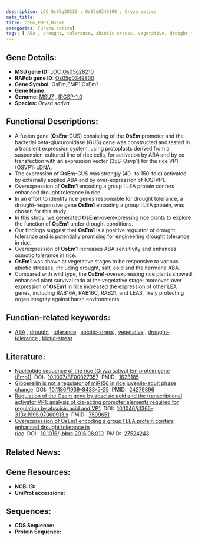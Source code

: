 ```yaml
---
description: LOC_Os05g28210 ; Os05g0349800 ; Oryza sativa
meta_title:
title: OsEm,EMP1,OsEm1
categories: [Oryza sativa]
tags: [ ABA , drought, tolerance, abiotic stress, vegetative, drought tolerance, biotic stress, ABA]
---
```


## Gene Details:
- **MSU gene ID:** [LOC_Os05g28210](http://rice.uga.edu/cgi-bin/ORF_infopage.cgi?orf=LOC_Os05g28210)  
- **RAPdb gene ID:** [Os05g0349800](https://rapdb.dna.affrc.go.jp/locus/?name=Os05g0349800)  
- **Gene Symbol:** OsEm,EMP1,OsEm1
- **Gene Name:**
- **Genome:**  [MSU7](http://rice.uga.edu/)&nbsp;,&nbsp;[IRGSP-1.0](https://rapdb.dna.affrc.go.jp/download/irgsp1.html)
- **Species:** *Oryza sativa*

## Functional Descriptions:
   - A fusion gene (**OsEm**-GUS) consisting of the **OsEm** promoter and the bacterial beta-glucuronidase (GUS) gene was constructed and tested in a transient expression system, using protoplasts derived from a suspension-cultured line of rice cells, for activation by ABA and by co-transfection with an expression vector (35S-Osvp1) for the rice VP1 (OSVP1) cDNA.
   - The expression of **OsEm**-GUS was strongly (40- to 150-fold) activated by externally applied ABA and by over-expression of (OS)VP1.
   - Overexpression of **OsEm1** encoding a group I LEA protein confers enhanced drought tolerance in rice..
   - In an effort to identify rice genes responsible for drought tolerance, a drought-responsive gene **OsEm1** encoding a group I LEA protein, was chosen for this study.
   - In this study, we generated **OsEm1**-overexpressing rice plants to explore the function of **OsEm1** under drought conditions.
   - Our findings suggest that **OsEm1** is a positive regulator of drought tolerance and is potentially promising for engineering drought tolerance in rice.
   - Overexpression of **OsEm1** increases ABA sensitivity and enhances osmotic tolerance in rice.
   - **OsEm1** was shown at vegetative stages to be responsive to various abiotic stresses, including drought, salt, cold and the hormone ABA.
   - Compared with wild type, the **OsEm1**-overexpressing rice plants showed enhanced plant survival ratio at the vegetative stage; moreover, over expression of **OsEm1** in rice increased the expression of other LEA genes, including RAB16A, RAB16C, RAB21, and LEA3, likely protecting organ integrity against harsh environments.

## Function-related keywords:
   - [ABA](/tags/ABA/)&nbsp;,&nbsp;[drought](/tags/drought/)&nbsp;,&nbsp;[tolerance](/tags/tolerance/)&nbsp;,&nbsp;[abiotic-stress](/tags/abiotic-stress/)&nbsp;,&nbsp;[vegetative](/tags/vegetative/)&nbsp;,&nbsp;[drought-tolerance](/tags/drought-tolerance/)&nbsp;,&nbsp;[biotic-stress](/tags/biotic-stress/)

## Literature:
   - [Nucleotide sequence of the rice (Oryza sativa) Em protein gene (Emp1)](https://www.doi.org/10.1007/BF00027357)&nbsp;&nbsp;DOI:&nbsp;&nbsp;[10.1007/BF00027357](https://www.doi.org/10.1007/BF00027357)&nbsp;&nbsp;PMID:&nbsp;&nbsp;[1623185](https://pubmed.ncbi.nlm.nih.gov/1623185/)
   - [Gibberellin is not a regulator of miR156 in rice juvenile-adult phase change](https://www.doi.org/10.1186/1939-8433-5-25)&nbsp;&nbsp;DOI:&nbsp;&nbsp;[10.1186/1939-8433-5-25](https://www.doi.org/10.1186/1939-8433-5-25)&nbsp;&nbsp;PMID:&nbsp;&nbsp;[24279896](https://pubmed.ncbi.nlm.nih.gov/24279896/)
   - [Regulation of the Osem gene by abscisic acid and the transcriptional activator VP1: analysis of cis-acting promoter elements required for regulation by abscisic acid and VP1](https://www.doi.org/10.1046/j.1365-313x.1995.07060913.x)&nbsp;&nbsp;DOI:&nbsp;&nbsp;[10.1046/j.1365-313x.1995.07060913.x](https://www.doi.org/10.1046/j.1365-313x.1995.07060913.x)&nbsp;&nbsp;PMID:&nbsp;&nbsp;[7599651](https://pubmed.ncbi.nlm.nih.gov/7599651/)
   - [Overexpression of OsEm1 encoding a group I LEA protein confers enhanced drought tolerance in rice](https://www.doi.org/10.1016/j.bbrc.2016.08.010)&nbsp;&nbsp;DOI:&nbsp;&nbsp;[10.1016/j.bbrc.2016.08.010](https://www.doi.org/10.1016/j.bbrc.2016.08.010)&nbsp;&nbsp;PMID:&nbsp;&nbsp;[27524243](https://pubmed.ncbi.nlm.nih.gov/27524243/)

## Related News:

## Gene Resources:
- **NCBI ID:**  []()
- **UniProt accessions:** [](https://www.uniprot.org/uniprotkb//entry)

## Sequences:
- **CDS Sequence:**
- **Protein Sequence:**
